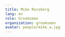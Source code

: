 ```yaml
---
title: Mike Rossberg
lang: en
role: Groomsman
organization: groomsmen
avatar: people/mike_w.jpg
---
```

